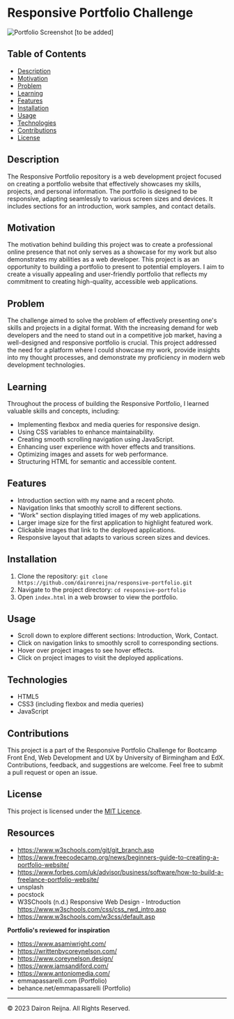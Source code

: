 # Responsive Portfolio Challenge

![Portfolio Screenshot](./screenshot.png) [to be added]

## Table of Contents

- [Description](#description)
- [Motivation](#motivation)
- [Problem](#problem)
- [Learning](#learning)
- [Features](#features)
- [Installation](#installation)
- [Usage](#usage)
- [Technologies](#technologies)
- [Contributions](#contributions)
- [License](#license)

## Description

The Responsive Portfolio repository is a web development project focused on creating a portfolio website that effectively showcases my skills, projects, and personal information. The portfolio is designed to be responsive, adapting seamlessly to various screen sizes and devices. It includes sections for an introduction, work samples, and contact details.

## Motivation

The motivation behind building this project was to create a professional online presence that not only serves as a showcase for my work but also demonstrates my abilities as a web developer. This project is as an opportunity to building a portfolio to present to potential employers. I aim to create a visually appealing and user-friendly portfolio that reflects my commitment to creating high-quality, accessible web applications.

## Problem

The challenge aimed to solve the problem of effectively presenting one's skills and projects in a digital format. With the increasing demand for web developers and the need to stand out in a competitive job market, having a well-designed and responsive portfolio is crucial. This project addressed the need for a platform where I could showcase my work, provide insights into my thought processes, and demonstrate my proficiency in modern web development technologies.

## Learning

Throughout the process of building the Responsive Portfolio, I learned valuable skills and concepts, including:

- Implementing flexbox and media queries for responsive design.
- Using CSS variables to enhance maintainability.
- Creating smooth scrolling navigation using JavaScript.
- Enhancing user experience with hover effects and transitions.
- Optimizing images and assets for web performance.
- Structuring HTML for semantic and accessible content.

## Features

- Introduction section with my name and a recent photo.
- Navigation links that smoothly scroll to different sections.
- "Work" section displaying titled images of my web applications.
- Larger image size for the first application to highlight featured work.
- Clickable images that link to the deployed applications.
- Responsive layout that adapts to various screen sizes and devices.

## Installation

1. Clone the repository: `git clone https://github.com/daironreijna/responsive-portfolio.git`
2. Navigate to the project directory: `cd responsive-portfolio`
3. Open `index.html` in a web browser to view the portfolio.

## Usage

- Scroll down to explore different sections: Introduction, Work, Contact.
- Click on navigation links to smoothly scroll to corresponding sections.
- Hover over project images to see hover effects.
- Click on project images to visit the deployed applications.

## Technologies

- HTML5
- CSS3 (including flexbox and media queries)
- JavaScript

## Contributions

This project is a part of the Responsive Portfolio Challenge for Bootcamp Front End, Web Development and UX by University of Birmingham and EdX. Contributions, feedback, and suggestions are welcome. Feel free to submit a pull request or open an issue.

## License

This project is licensed under the [MIT Licence](./LICENSE).

## Resources
- https://www.w3schools.com/git/git_branch.asp
- https://www.freecodecamp.org/news/beginners-guide-to-creating-a-portfolio-website/
- https://www.forbes.com/uk/advisor/business/software/how-to-build-a-freelance-portfolio-website/
- unsplash
- pocstock
- W3SChools (n.d.) Responsive Web Design - Introduction https://www.w3schools.com/css/css_rwd_intro.asp
- https://www.w3schools.com/w3css/default.asp

**Portfolio's reviewed for inspiration**
- https://www.asamiwright.com/
- https://writtenbycoreynelson.com/
- https://www.coreynelson.design/
- https://www.jamsandiford.com/
- https://www.antoniomedia.com/
- emmapassarelli.com (Portfolio)
- behance.net/emmapassarelli (Portfolio)

---

© 2023 Dairon Reijna. All Rights Reserved.